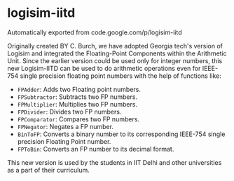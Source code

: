 # logisim-iitd
Automatically exported from code.google.com/p/logisim-iitd

Originally created BY C. Burch, we have adopted Georgia tech's version of Logisim and integrated the Floating-Point Components within the Arithmetic Unit. Since the earlier version could be used only for integer numbers, this new Logisim-IITD can be used to do arithmetic operations even for IEEE-754 single precision floating point numbers with the help of functions like:

* `FPAdder`: Adds two Floating point numbers. 
* `FPSubtractor`: Subtracts two FP numbers. 
* `FPMultiplier`: Multiplies two FP numbers. 
* `FPDivider`: Divides two FP numbers. 
* `FPComparator`: Compares two FP numbers. 
* `FPNegator`: Negates a FP number. 
* `BinToFP`: Converts a binary number to its corresponding IEEE-754 single precision Floating Point number. 
* `FPToBin`: Converts an FP number to its decimal format.

This new version is used by the students in IIT Delhi and other universities as a part of their curriculum.
